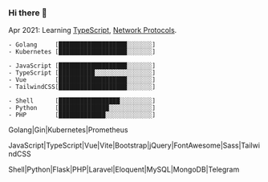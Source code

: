 ### Hi there 👋

Apr 2021: Learning [TypeScript](https://www.typescriptlang.org/), [Network Protocols](https://en.wikipedia.org/wiki/Lists_of_network_protocols).

```
- Golang     [███████████████████░░░░░░░]
- Kubernetes [███████████████████░░░░░░░]

- JavaScript [███████████████████░░░░░░░]
- TypeScript [██████████░░░░░░░░░░░░░░░░]
- Vue        [███████████████████░░░░░░░]
- TailwindCSS[███████████████████░░░░░░░]

- Shell      [█████████████████░░░░░░░░░]
- Python     [██████████████░░░░░░░░░░░░]
- PHP        [█████████████░░░░░░░░░░░░░]
```

Golang|Gin|Kubernetes|Prometheus

JavaScript|TypeScript|Vue|Vite|Bootstrap|jQuery|FontAwesome|Sass|TailwindCSS

Shell|Python|Flask|PHP|Laravel|Eloquent|MySQL|MongoDB|Telegram
```
